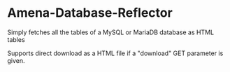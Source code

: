 # Amena-Database-Reflector
Simply fetches all the tables of a MySQL or MariaDB database as HTML tables

Supports direct download as a HTML file if a "download" GET parameter is given.
